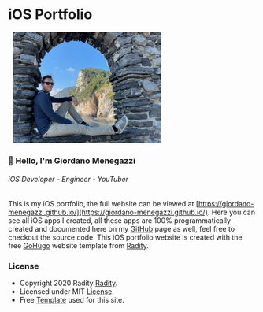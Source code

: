 # iOS Portfolio

<kbd style="padding: 10px;"><img src="img/who-am-i/Gio.png" alt="Giordano Menegazzi" width="300"></kbd>

### 👋 Hello, I'm Giordano Menegazzi
###### iOS Developer - Engineer - YouTuber

This is my iOS portfolio, the full website can be viewed at [https://giordano-menegazzi.github.io/](https://giordano-menegazzi.github.io/).
Here you can see all iOS apps I created, all these apps are 100% programmatically created and documented here on my [GitHub](https://github.com/Giordano-Menegazzi) page as well, feel free to checkout the source code.
This iOS portfolio website is created with the free [GoHugo](https://gohugo.io/) website template from [Radity](https://radity.com/).

### License
- Copyright 2020 Radity [Radity](https://radity.com/).
- Licensed under MIT [License](https://github.com/radity/raditian-free-hugo-theme/blob/master/LICENSE).
- Free [Template](https://themes.gohugo.io/themes/raditian-free-hugo-theme/) used for this site. 
